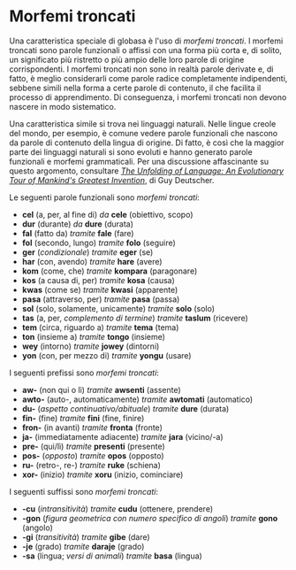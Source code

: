 <h1>Morfemi troncati</h1>
<p>
</p>
<p>Una caratteristica speciale di globasa è l'uso di <em>morfemi troncati</em>. I morfemi troncati sono parole
	funzionali o affissi con una forma più corta e, di solito, un significato più ristretto o più ampio delle loro
	parole di origine corrispondenti. I morfemi troncati non sono in realtà parole derivate e, di fatto, è meglio
	considerarli come parole radice completamente indipendenti, sebbene simili nella forma a certe parole di contenuto,
	il che facilita il processo di apprendimento. Di conseguenza, i morfemi troncati non devono nascere in modo
	sistematico.</p>
<p>Una caratteristica simile si trova nei linguaggi naturali. Nelle lingue creole del mondo, per esempio, è comune
	vedere parole funzionali che nascono da parole di contenuto della lingua di origine. Di fatto, è così che la maggior
	parte dei linguaggi naturali si sono evoluti e hanno generato parole funzionali e morfemi grammaticali. Per una
	discussione affascinante su questo argomento, consultare <a
		href="https://www.amazon.com/Unfolding-Language-Evolutionary-Mankinds-Invention/dp/0805080120/ref=sr_1_1"><em>The
			Unfolding of Language: An Evolutionary Tour of Mankind's Greatest Invention</em></a>, di Guy Deutscher.</p>
<p>Le seguenti parole funzionali sono <em>morfemi troncati</em>:</p>
<ul>
	<li><strong>cel</strong> (a, per, al fine di) <em>da</em> <strong>cele</strong> (obiettivo, scopo)</li>
	<li><strong>dur</strong> (durante) <em>da</em> <strong>dure</strong> (durata)</li>
	<li><strong>fal</strong> (fatto da) <em>tramite</em> <strong>fale</strong> (fare)</li>
	<li><strong>fol</strong> (secondo, lungo) <em>tramite</em> <strong>folo</strong> (seguire)</li>
	<li><strong>ger</strong> (<em>condizionale</em>) <em>tramite</em> <strong>eger</strong> (se)</li>
	<li><strong>har</strong> (con, avendo) <em>tramite</em> <strong>hare</strong> (avere)</li>
	<li><strong>kom</strong> (come, che) <em>tramite</em> <strong>kompara</strong> (paragonare)</li>
	<li><strong>kos</strong> (a causa di, per) <em>tramite</em> <strong>kosa</strong> (causa)</li>
	<li><strong>kwas</strong> (come se) <em>tramite</em> <strong>kwasi</strong> (apparente)</li>
	<li><strong>pasa</strong> (attraverso, per) <em>tramite</em> <strong>pasa</strong> (passa)</li>
	<li><strong>sol</strong> (solo, solamente, unicamente) <em>tramite</em> <strong>solo</strong> (solo)</li>
	<li><strong>tas</strong> (a, per, <em>complemento di termine</em>) <em>tramite</em> <strong>taslum</strong>
		(ricevere)</li>
	<li><strong>tem</strong> (circa, riguardo a) <em>tramite</em> <strong>tema</strong> (tema)</li>
	<li><strong>ton</strong> (insieme a) <em>tramite</em> <strong>tongo</strong> (insieme)</li>
	<li><strong>wey</strong> (intorno) <em>tramite</em> <strong>jowey</strong> (dintorni)</li>
	<li><strong>yon</strong> (con, per mezzo di) <em>tramite</em> <strong>yongu</strong> (usare)</li>
</ul>
<p>I seguenti prefissi sono <em>morfemi troncati</em>:</p>
<ul>
	<li><strong>aw-</strong> (non qui o lì) <em>tramite</em> <strong>awsenti</strong> (assente)</li>
	<li><strong>awto-</strong> (auto-, automaticamente) <em>tramite</em> <strong>awtomati</strong> (automatico)</li>
	<li><strong>du-</strong> (<em>aspetto continuativo/abituale</em>) <em>tramite</em> <strong>dure</strong> (durata)
	</li>
	<li><strong>fin-</strong> (fine) <em>tramite</em> <strong>fini</strong> (fine, finire)</li>
	<li><strong>fron-</strong> (in avanti) <em>tramite</em> <strong>fronta</strong> (fronte)</li>
	<li><strong>ja-</strong> (immediatamente adiacente) <em>tramite</em> <strong>jara</strong> (vicino/-a)</li>
	<li><strong>pre-</strong> (qui/lì) <em>tramite</em> <strong>presenti</strong> (presente)</li>
	<li><strong>pos-</strong> (<em>opposto</em>) <em>tramite</em> <strong>opos</strong> (opposto)</li>
	<li><strong>ru-</strong> (retro-, re-) <em>tramite</em> <strong>ruke</strong> (schiena)</li>
	<li><strong>xor-</strong> (inizio) <em>tramite</em> <strong>xoru</strong> (inizio, cominciare)</li>
</ul>
<p>I seguenti suffissi sono <em>morfemi troncati</em>:</p>
<ul>
	<li><strong>-cu</strong> (<em>intransitività</em>) <em>tramite</em> <strong>cudu</strong> (ottenere, prendere)</li>
	<li><strong>-gon</strong> (<em>figura geometrica con numero specifico di angoli</em>) <em>tramite</em>
		<strong>gono</strong> (angolo)
	</li>
	<li><strong>-gi</strong> (<em>transitività</em>) <em>tramite</em> <strong>gibe</strong> (dare)</li>
	<li><strong>-je</strong> (grado) <em>tramite</em> <strong>daraje</strong> (grado)</li>
	<li><strong>-sa</strong> (lingua; <em>versi di animali</em>) <em>tramite</em> <strong>basa</strong> (lingua)</li>
</ul>
<p></p>
